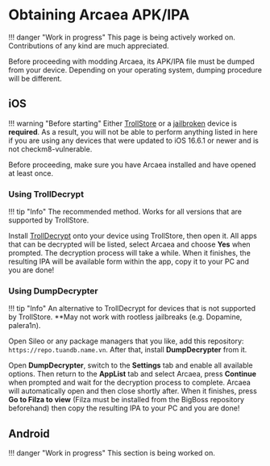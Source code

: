 # Obtaining Arcaea APK/IPA

!!! danger "Work in progress"
    This page is being actively worked on. Contributions of any kind are much appreciated.

Before proceeding with modding Arcaea, its APK/IPA file must be dumped from your device. Depending on your operating system, dumping procedure will be different.

## iOS

!!! warning "Before starting"
    Either [TrollStore](https://ios.cfw.guide/installing-trollstore/) or a [jailbroken](https://ios.cfw.guide/get-started) device is **required**. As a result, you will not be able to perform anything listed in here if you are using any devices that were updated to iOS 16.6.1 or newer and is not checkm8-vulnerable.

Before proceeding, make sure you have Arcaea installed and have opened at least once.

### Using TrollDecrypt

!!! tip "Info"
    The recommended method. Works for all versions that are supported by TrollStore.

Install [TrollDecrypt](https://github.com/donato-fiore/TrollDecrypt/releases/) onto your device using TrollStore, then open it. All apps that can be decrypted will be listed, select Arcaea and choose **Yes** when prompted. The decryption process will take a while. When it finishes, the resulting IPA will be available form within the app, copy it to your PC and you are done!

### Using DumpDecrypter

!!! tip "Info"
    An alternative to TrollDecrypt for devices that is not supported by TrollStore. **May not work with rootless jailbreaks (e.g. Dopamine, palera1n).

Open Sileo or any package managers that you like, add this repository: `https://repo.tuandb.name.vn`. After that, install **DumpDecrypter** from it.

Open **DumpDecrypter**, switch to the **Settings** tab and enable all available options. Then return to the **AppList** tab and select Arcaea, press **Continue** when prompted and wait for the decryption process to complete. Arcaea will automatically open and then close shortly after. When it finishes, press **Go to Filza to view** (Filza must be installed from the BigBoss repository beforehand) then copy the resulting IPA to your PC and you are done!

## Android

!!! danger "Work in progress"
    This section is being worked on.